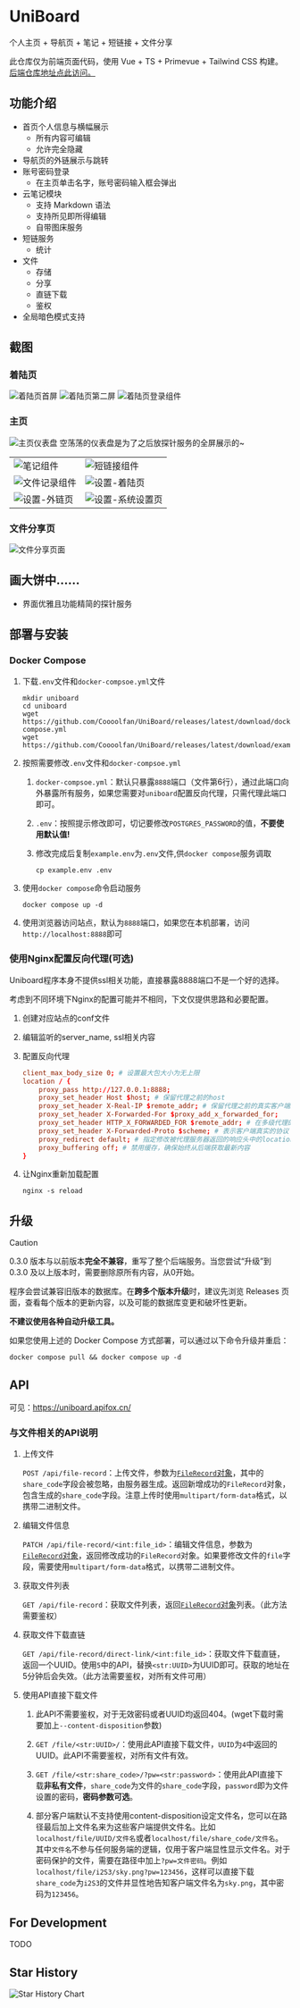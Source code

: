 # UniBoard

个人主页 + 导航页 + 笔记 + 短链接 + 文件分享

此仓库仅为前端页面代码，使用 Vue + TS + Primevue + Tailwind CSS 构建。[后端仓库地址点此访问。](https://github.com/Coooolfan/UniBoard-Service)

## 功能介绍

- 首页个人信息与横幅展示
    - 所有内容可编辑
    - 允许完全隐藏
- 导航页的外链展示与跳转
- 账号密码登录
    - 在主页单击名字，账号密码输入框会弹出
- 云笔记模块
    - 支持 Markdown 语法
    - 支持所见即所得编辑
    - 自带图床服务
- 短链服务
    - 统计
- 文件
    - 存储
    - 分享
    - 直链下载
    - 鉴权
- 全局暗色模式支持

## 截图

### 着陆页

![着陆页首屏](img/LandingPage1.webp)
![着陆页第二屏](img/LandingPage2.webp)
![着陆页登录组件](img/login.webp)

### 主页

![主页仪表盘](img/HomePage0.webp)
空荡荡的仪表盘是为了之后放探针服务的全屏展示的~

<table>
    <tr>
        <td><img src="img/dashboard/note.webp" alt="笔记组件"></td>
        <td><img src="img/dashboard/short-url.webp" alt="短链接组件"></td>
    </tr>
    <tr>
        <td><img src="img/dashboard/file-record.webp" alt="文件记录组件"></td>
        <td><img src="img/dashboard/landing-setting.webp" alt="设置-着陆页"></td>
    </tr>
    <tr>
        <td><img src="img/dashboard/hyper-link.webp" alt="设置-外链页"></td>
        <td><img src="img/dashboard/system-setting.webp" alt="设置-系统设置页"></td>
    </tr>
</table>


### 文件分享页

![文件分享页面](img/FileSharePage.webp)

## 画大饼中……

- 界面优雅且功能精简的探针服务

## 部署与安装

### Docker Compose

1. 下载`.env`文件和`docker-compsoe.yml`文件

    ```shell
    mkdir uniboard
    cd uniboard
    wget https://github.com/Coooolfan/UniBoard/releases/latest/download/docker-compose.yml
    wget https://github.com/Coooolfan/UniBoard/releases/latest/download/example.env
    ```

2. 按照需要修改`.env`文件和`docker-compsoe.yml`

    1. `docker-compsoe.yml`：默认只暴露`8888`端口（文件第6行），通过此端口向外暴露所有服务，如果您需要对`uniboard`配置反向代理，只需代理此端口即可。
    2. `.env`：按照提示修改即可，切记要修改`POSTGRES_PASSWORD`的值，**不要使用默认值!**
    3. 修改完成后复制`example.env`为`.env`文件,供`docker compose`服务调取

        ```shell
        cp example.env .env
        ```

3. 使用`docker compose`命令启动服务

    ```shell
    docker compose up -d
    ```

4. 使用浏览器访问站点，默认为`8888`端口，如果您在本机部署，访问`http://localhost:8888`即可

### 使用Nginx配置反向代理(可选)

Uniboard程序本身不提供ssl相关功能，直接暴露8888端口不是一个好的选择。

考虑到不同环境下Nginx的配置可能并不相同，下文仅提供思路和必要配置。

1. 创建对应站点的conf文件

2. 编辑监听的server_name, ssl相关内容

3. 配置反向代理

    ```conf
    client_max_body_size 0; # 设置最大包大小为无上限
    location / {
        proxy_pass http://127.0.0.1:8888;
        proxy_set_header Host $host; # 保留代理之前的host
        proxy_set_header X-Real-IP $remote_addr; # 保留代理之前的真实客户端ip
        proxy_set_header X-Forwarded-For $proxy_add_x_forwarded_for;
        proxy_set_header HTTP_X_FORWARDED_FOR $remote_addr; # 在多级代理的情况下，记录每次代理之前的客户端真实ip
        proxy_set_header X-Forwarded-Proto $scheme; # 表示客户端真实的协议（http还是https）
        proxy_redirect default; # 指定修改被代理服务器返回的响应头中的location头域跟refresh头域数值
        proxy_buffering off; # 禁用缓存，确保始终从后端获取最新内容
    }
    ```

4. 让Nginx重新加载配置

    ```shell
    nginx -s reload
    ```

## 升级

> [!CAUTION]
> 0.3.0 版本与以前版本**完全不兼容**，重写了整个后端服务。当您尝试“升级”到 0.3.0 及以上版本时，需要删除原所有内容，从0开始。

程序会尝试兼容旧版本的数据库。在**跨多个版本升级**时，建议先浏览 Releases 页面，查看每个版本的更新内容，以及可能的数据库变更和破坏性更新。

**不建议使用各种自动升级工具。**

如果您使用上述的 Docker Compose 方式部署，可以通过以下命令升级并重启：

```shell
docker compose pull && docker compose up -d
```

## API

可见：<https://uniboard.apifox.cn/>

### 与文件相关的API说明

1. 上传文件

    `POST /api/file-record`：上传文件，参数为[`FileRecord`对象](https://github.com/Coooolfan/UniBoard-Service/blob/main/src/main/kotlin/com/coooolfan/uniboard/model/FileRecord.kt)，其中的`share_code`字段会被忽略，由服务器生成。返回新增成功的`FileRecord`对象，包含生成的`share_code`字段。注意上传时使用`multipart/form-data`格式，以携带二进制文件。

1. 编辑文件信息

    `PATCH /api/file-record/<int:file_id>`：编辑文件信息，参数为[`FileRecord`对象](https://github.com/Coooolfan/UniBoard-Service/blob/main/src/main/kotlin/com/coooolfan/uniboard/model/FileRecord.kt)，返回修改成功的`FileRecord`对象。如果要修改文件的`file`字段，需要使用`multipart/form-data`格式，以携带二进制文件。

2. 获取文件列表

    `GET /api/file-record`：获取文件列表，返回[`FileRecord`对象](https://github.com/Coooolfan/UniBoard-Service/blob/main/src/main/kotlin/com/coooolfan/uniboard/model/FileRecord.kt)列表。（此方法需要鉴权）

3. 获取文件下载直链

    `GET /api/file-record/direct-link/<int:file_id>`：获取文件下载直链，返回一个UUID。使用`5`中的API，替换`<str:UUID>`为UUID即可。获取的地址在5分钟后会失效。（此方法需要鉴权，对所有文件可用）

4. 使用API直接下载文件

    1. 此API不需要鉴权，对于无效密码或者UUID均返回404。(wget下载时需要加上`--content-disposition`参数)

    2. `GET /file/<str:UUID>/`：使用此API直接下载文件，`UUID`为`4`中返回的UUID。此API不需要鉴权，对所有文件有效。
 
    3. `GET /file/<str:share_code>/?pw=<str:password>`：使用此API直接下载**非私有文件**，`share_code`为文件的`share_code`字段，`password`即为文件设置的密码，**密码参数可选**。
   
    4. 部分客户端默认不支持使用content-disposition设定文件名，您可以在路径最后加上文件名来为这些客户端提供文件名。比如`localhost/file/UUID/文件名`或者`localhost/file/share_code/文件名`。其中`文件名`不参与任何服务端的逻辑，仅用于客户端显性显示文件名。对于密码保护的文件，需要在路径中加上`?pw=文件密码`。例如`localhost/file/i2S3/sky.png?pw=123456`，这样可以直接下载`share_code`为`i2S3`的文件并显性地告知客户端文件名为`sky.png`，其中密码为`123456`。

## For Development

TODO

## Star History

<picture>
  <source
    media="(prefers-color-scheme: dark)"
    srcset="
      https://api.star-history.com/svg?repos=Coooolfan/UniBoard&type=Date&theme=dark
    "
  />
  <source
    media="(prefers-color-scheme: light)"
    srcset="
      https://api.star-history.com/svg?repos=Coooolfan/UniBoard&type=Date
    "
  />
  <img
    alt="Star History Chart"
    src="https://api.star-history.com/svg?repos=Coooolfan/UniBoard&type=Date"
  />
</picture>
